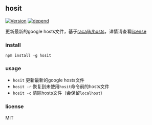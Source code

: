 ## hosit

[![Version](https://img.shields.io/npm/v/hosit.svg "version")](https://www.npmjs.com/package/hosit)
[![depend](https://david-dm.org/lovetingyuan/hosit/status.svg "dependencies")](https://david-dm.org/lovetingyuan/hosit)

更新最新的google hosts文件，基于[racaljk/hosts](https://github.com/racaljk/hosts)，详情请查看[license](https://github.com/racaljk/hosts#license)

### install
`npm install -g hosit`

### usage
* `hosit` 更新最新的google hosts文件
* `hosit -r` 恢复到未使用`hosit`命令前的hosts文件
* `hosit -c` 清除hosts文件（会保留`localhost`）

### license
MIT
